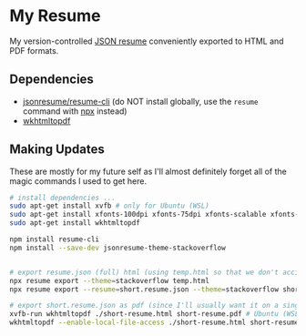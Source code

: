 # My Resume

My version-controlled [JSON resume](https://jsonresume.org/) conveniently exported to HTML and PDF formats.

## Dependencies

-   [jsonresume/resume-cli](https://github.com/jsonresume/resume-cli) (do NOT install globally, use the `resume` command with [npx](https://www.npmjs.com/package/npx) instead)
-   [wkhtmltopdf](https://wkhtmltopdf.org/index.html)

## Making Updates

These are mostly for my future self as I'll almost definitely forget all of the magic commands I used to get here.

```bash
# install dependencies ...
sudo apt-get install xvfb # only for Ubuntu (WSL)
sudo apt-get install xfonts-100dpi xfonts-75dpi xfonts-scalable xfonts-cyrillic # only for Ubuntu (WSL)
sudo apt-get install wkhtmltopdf

npm install resume-cli
npm install --save-dev jsonresume-theme-stackoverflow


# export resume.json (full) html (using temp.html so that we don't accidentally override manual changes to resume.html)
npx resume export --theme=stackoverflow temp.html
npx resume export --resume=short.resume.json --theme=stackoverflow short-temp.html

# export short.resume.json as pdf (since I'll usually want it on a single page if it's a pdf)
xvfb-run wkhtmltopdf ./short-resume.html short-resume.pdf # Ubuntu (WSL)
wkhtmltopdf --enable-local-file-access ./short-resume.html short-resume.pdf # MacOS

```
